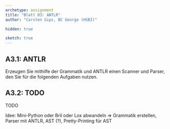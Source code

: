 ```yaml
---
archetype: assignment
title: "Blatt 03: ANTLR"
author: "Carsten Gips, BC George (HSBI)"

hidden: true

sketch: true
---
```



## A3.1: ANTLR

Erzeugen Sie mithilfe der Grammatik und ANTLR einen Scanner und Parser, den Sie für
die folgenden Aufgaben nutzen.


## A3.2: TODO

TODO


Idee: Mini-Python oder Bril oder Lox abwandeln => Grammatik erstellen, Parser mit ANTLR, AST (?), Pretty-Printing für AST
